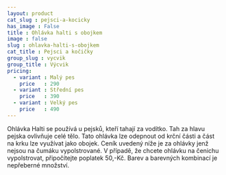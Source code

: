 ```yaml
---
layout: product
cat_slug : pejsci-a-kocicky
has_image : False
title : Ohlávka halti s obojkem
image : false
slug : ohlavka-halti-s-obojkem
cat_title : Pejsci a kočičky
group_slug : vycvik
group_title : Výcvik
pricing:
  - variant : Malý pes
    price   : 290
  - variant : Střední pes
    price   : 390
  - variant : Velký pes
    price   : 490
---
```


Ohlávka Halti se používá u pejsků, kteří tahají za vodítko. Tah za hlavu pejska ovlivňuje celé tělo. Tato ohlávka lze odepnout od krční části a část na krku lze využívat jako obojek. Ceník uvedený níže je za ohlávky jenž nejsou na čumáku vypolstrované. V případě, že chcete ohlávku na čenichu vypolstrovat, připočítejte poplatek 50,-Kč. Barev a barevných kombinací je nepřeberné množství.

